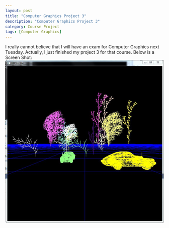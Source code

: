 ```yaml
---
layout: post
title: "Computer Graphics Project 3"
description: "Computer Graphics Project 3"
category: Course Project
tags: [Computer Graphics]
---
```


I really cannot believe that I will have an exam for Computer Graphics next Tuesday. Actually, I just finished my project 3 for that course. Below is a Screen Shot:     
![screen shot](/images/blog/cg_demo.jpg "screen shot") 

